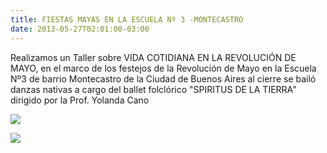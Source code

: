```yaml
---
title: FIESTAS MAYAS EN LA ESCUELA Nº 3 -MONTECASTRO
date: 2013-05-27T02:01:00-03:00
---
```


Realizamos un Taller sobre VIDA COTIDIANA EN LA REVOLUCIÓN DE MAYO, en el marco de los festejos de la Revolución de Mayo en la Escuela Nº3 de barrio Montecastro de la Ciudad de Buenos Aires al cierre se bailó danzas nativas a cargo del ballet folclórico "SPIRITUS DE LA TIERRA" dirigido por la Prof. Yolanda Cano

[![](https://blogger.googleusercontent.com/img/b/R29vZ2xl/AVvXsEiOeK8y7of6ybxEtnLP5TnlRY_ZHg6Bbe1b1Y5fbf08z9BHBxUwD7xAxf6qPc335TBWBQrp4jPUgyg-Hde1oQ3xXv1e6vgWLCGT8BH1sX8Rbu8Ni5-EkZyZa1mmo8ItXfww3ysG1IRiYIgp/s1600/+Escula+N%C2%BA3+-Montecastro+2013.jpg)](https://blogger.googleusercontent.com/img/b/R29vZ2xl/AVvXsEiOeK8y7of6ybxEtnLP5TnlRY_ZHg6Bbe1b1Y5fbf08z9BHBxUwD7xAxf6qPc335TBWBQrp4jPUgyg-Hde1oQ3xXv1e6vgWLCGT8BH1sX8Rbu8Ni5-EkZyZa1mmo8ItXfww3ysG1IRiYIgp/s1600/+Escula+N%C2%BA3+-Montecastro+2013.jpg)

[![](https://blogger.googleusercontent.com/img/b/R29vZ2xl/AVvXsEjOyrRCqquCRVjeaQBm6hh7bvpikEpBWjj1zRHAe6TWJshGHPLvIi6_4wdxgw5fJggjomH9-kjFHJThdchs_vSHKmUsxSZAsUwkro-tBxnMZD0svqr13XMBVR2bbtYoQAGUb0NQ2Ftmyvyy/s1600/Montecastro+3.jpg)](https://blogger.googleusercontent.com/img/b/R29vZ2xl/AVvXsEjOyrRCqquCRVjeaQBm6hh7bvpikEpBWjj1zRHAe6TWJshGHPLvIi6_4wdxgw5fJggjomH9-kjFHJThdchs_vSHKmUsxSZAsUwkro-tBxnMZD0svqr13XMBVR2bbtYoQAGUb0NQ2Ftmyvyy/s1600/Montecastro+3.jpg)